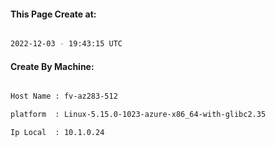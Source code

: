
   
#### This Page Create at:

```bash

2022-12-03 - 19:43:15 UTC

```

#### Create By Machine:

```bash

Host Name : fv-az283-512

platform  : Linux-5.15.0-1023-azure-x86_64-with-glibc2.35

Ip Local  : 10.1.0.24

```

